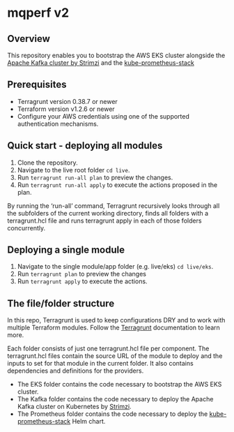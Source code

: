 # mqperf v2
## Overview
This repository enables you to bootstrap the AWS EKS cluster alongside the [Apache Kafka cluster by Strimzi](https://strimzi.io/) and the [kube-prometheus-stack](https://github.com/prometheus-community/helm-charts/tree/main/charts/kube-prometheus-stack) 

## Prerequisites
- Terragrunt version 0.38.7 or newer
- Terraform version v1.2.6 or newer
- Configure your AWS credentials using one of the supported authentication mechanisms.

## Quick start - deploying all modules

1. Clone the repository.
2. Navigate to the live root folder `cd live`.
3. Run `terragrunt run-all plan` to preview the changes.
4. Run `terragrunt run-all apply` to execute the actions proposed in the plan.

By running the ‘run-all’ command, Terragrunt recursively looks through all the subfolders of the current working directory, finds all folders with a terragrunt.hcl file and runs terragrunt apply in each of those folders concurrently.

## Deploying a single module
1. Navigate to the single module/app folder (e.g. live/eks) `cd live/eks`.
2. Run `terragrunt plan` to preview the changes
3. Run `terragrunt apply` to execute the actions.

## The file/folder structure
In this repo, Terragrunt is used to keep configurations DRY and to work with multiple Terraform modules. Follow the [Terragrunt](https://terragrunt.gruntwork.io/docs/) documentation to learn more.

Each folder consists of just one terragrunt.hcl file per component. The terragrunt.hcl files contain the source URL of the module to deploy and the inputs to set for that module in the current folder. It also contains dependencies and definitions for the providers.

- The EKS folder contains the code necessary to bootstrap the AWS EKS cluster.
- The Kafka folder contains the code necessary to deploy the Apache Kafka cluster on Kubernetes by [Strimzi](https://strimzi.io/).
- The Prometheus folder contains the code necessary to deploy the [kube-prometheus-stack](https://github.com/prometheus-community/helm-charts/tree/main/charts/kube-prometheus-stack) Helm chart. 
